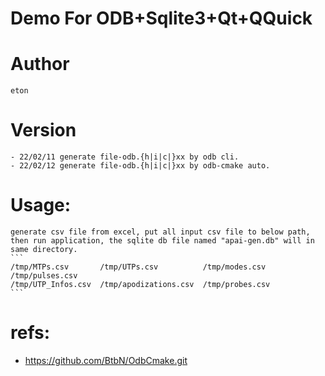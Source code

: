 # Demo For ODB+Sqlite3+Qt+QQuick

# Author
	eton

# Version
	- 22/02/11 generate file-odb.{h|i|c|}xx by odb cli.
	- 22/02/12 generate file-odb.{h|i|c|}xx by odb-cmake auto.
# Usage:
	generate csv file from excel, put all input csv file to below path, then run application, the sqlite db file named "apai-gen.db" will in same directory.
	```
	/tmp/MTPs.csv       /tmp/UTPs.csv          /tmp/modes.csv   /tmp/pulses.csv
	/tmp/UTP_Infos.csv  /tmp/apodizations.csv  /tmp/probes.csv
	```
# refs:
- https://github.com/BtbN/OdbCmake.git
